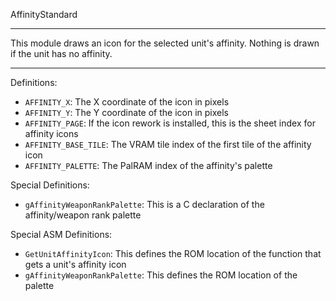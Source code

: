 
AffinityStandard

---

This module draws an icon for the selected unit's affinity. Nothing is drawn if the unit has no affinity.

---

Definitions:

  * `AFFINITY_X`: The X coordinate of the icon in pixels
  * `AFFINITY_Y`: The Y coordinate of the icon in pixels
  * `AFFINITY_PAGE`: If the icon rework is installed, this is the sheet index for affinity icons
  * `AFFINITY_BASE_TILE`: The VRAM tile index of the first tile of the affinity icon
  * `AFFINITY_PALETTE`: The PalRAM index of the affinity's palette

Special Definitions:

  * `gAffinityWeaponRankPalette`: This is a C declaration of the affinity/weapon rank palette

Special ASM Definitions:

  * `GetUnitAffinityIcon`: This defines the ROM location of the function that gets a unit's affinity icon
  * `gAffinityWeaponRankPalette`: This defines the ROM location of the palette
